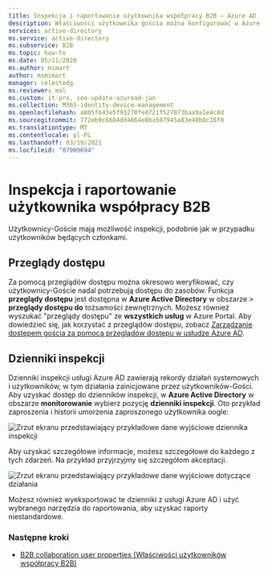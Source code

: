 ```yaml
---
title: Inspekcja i raportowanie użytkownika współpracy B2B — Azure AD
description: Właściwości użytkownika gościa można konfigurować w Azure Active Directory współpracy B2B
services: active-directory
ms.service: active-directory
ms.subservice: B2B
ms.topic: how-to
ms.date: 05/11/2020
ms.author: mimart
author: msmimart
manager: celestedg
ms.reviewer: mal
ms.custom: it-pro, seo-update-azuread-jan
ms.collection: M365-identity-device-management
ms.openlocfilehash: a805f643e5f93270fe4721f527073baa9a1e4c8d
ms.sourcegitcommit: 772eb9c6684dd4864e0ba507945a83e48b8c16f0
ms.translationtype: MT
ms.contentlocale: pl-PL
ms.lasthandoff: 03/19/2021
ms.locfileid: "87909694"
---
```

# <a name="auditing-and-reporting-a-b2b-collaboration-user"></a>Inspekcja i raportowanie użytkownika współpracy B2B
Użytkownicy-Goście mają możliwość inspekcji, podobnie jak w przypadku użytkowników będących członkami. 

## <a name="access-reviews"></a>Przeglądy dostępu
Za pomocą przeglądów dostępu można okresowo weryfikować, czy użytkownicy-Goście nadal potrzebują dostępu do zasobów. Funkcja **przeglądy dostępu** jest dostępna w **Azure Active Directory** w obszarze   >  **przeglądy dostępu do** tożsamości zewnętrznych. Możesz również wyszukać "przeglądy dostępu" ze **wszystkich usług** w Azure Portal. Aby dowiedzieć się, jak korzystać z przeglądów dostępu, zobacz [Zarządzanie dostępem gościa za pomocą przeglądów dostępu w usłudze Azure AD](../governance/manage-guest-access-with-access-reviews.md).

## <a name="audit-logs"></a>Dzienniki inspekcji

Dzienniki inspekcji usługi Azure AD zawierają rekordy działań systemowych i użytkowników, w tym działania zainicjowane przez użytkowników-Gości. Aby uzyskać dostęp do dzienników inspekcji, w **Azure Active Directory** w obszarze **monitorowanie** wybierz pozycję **dzienniki inspekcji**. Oto przykład zaproszenia i historii umorzenia zaproszonego użytkownika oogle:

![Zrzut ekranu przedstawiający przykładowe dane wyjściowe dziennika inspekcji](./media/auditing-and-reporting/audit-log.png)

Aby uzyskać szczegółowe informacje, możesz szczegółowe do każdego z tych zdarzeń. Na przykład przyjrzyjmy się szczegółom akceptacji.

![Zrzut ekranu przedstawiający przykładowe dane wyjściowe dotyczące działania](./media/auditing-and-reporting/activity-details.png)

Możesz również wyeksportować te dzienniki z usługi Azure AD i użyć wybranego narzędzia do raportowania, aby uzyskać raporty niestandardowe.

### <a name="next-steps"></a>Następne kroki

- [B2B collaboration user properties (Właściwości użytkowników współpracy B2B)](user-properties.md)

